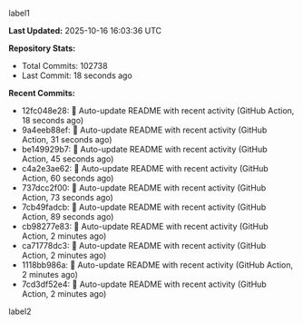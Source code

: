 
label1 
<!-- ACTIVITY_START -->
**Last Updated:** 2025-10-16 16:03:36 UTC

**Repository Stats:**
- Total Commits: 102738
- Last Commit: 18 seconds ago

**Recent Commits:**
- 12fc048e28: 🤖 Auto-update README with recent activity (GitHub Action, 18 seconds ago)
- 9a4eeb88ef: 🤖 Auto-update README with recent activity (GitHub Action, 31 seconds ago)
- be149929b7: 🤖 Auto-update README with recent activity (GitHub Action, 45 seconds ago)
- c4a2e3ae62: 🤖 Auto-update README with recent activity (GitHub Action, 60 seconds ago)
- 737dcc2f00: 🤖 Auto-update README with recent activity (GitHub Action, 73 seconds ago)
- 7cb49fadcb: 🤖 Auto-update README with recent activity (GitHub Action, 89 seconds ago)
- cb98277e83: 🤖 Auto-update README with recent activity (GitHub Action, 2 minutes ago)
- ca71778dc3: 🤖 Auto-update README with recent activity (GitHub Action, 2 minutes ago)
- 1118bb986a: 🤖 Auto-update README with recent activity (GitHub Action, 2 minutes ago)
- 7cd3df52e4: 🤖 Auto-update README with recent activity (GitHub Action, 2 minutes ago)
<!-- ACTIVITY_END -->

label2
